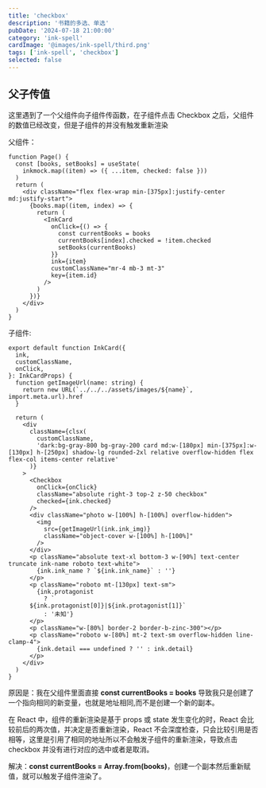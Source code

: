 ```yaml
---
title: 'checkbox'
description: '书籍的多选、单选'
pubDate: '2024-07-18 21:00:00'
category: 'ink-spell'
cardImage: '@images/ink-spell/third.png'
tags: ['ink-spell', 'checkbox']
selected: false
---
```


## 父子传值

这里遇到了一个父组件向子组件传函数，在子组件点击 Checkbox 之后，父组件的数值已经改变，但是子组件的并没有触发重新渲染

父组件：

```tsx
function Page() {
  const [books, setBooks] = useState(
    inkmock.map((item) => ({ ...item, checked: false }))
  )
  return (
    <div className="flex flex-wrap min-[375px]:justify-center md:justify-start">
      {books.map((item, index) => {
        return (
          <InkCard
            onClick={() => {
              const currentBooks = books
              currentBooks[index].checked = !item.checked
              setBooks(currentBooks)
            }}
            ink={item}
            customClassName="mr-4 mb-3 mt-3"
            key={item.id}
          />
        )
      })}
    </div>
  )
}
```

子组件:

```tsx
export default function InkCard({
  ink,
  customClassName,
  onClick,
}: InkCardProps) {
  function getImageUrl(name: string) {
    return new URL(`../../../assets/images/${name}`, import.meta.url).href
  }

  return (
    <div
      className={clsx(
        customClassName,
        'dark:bg-gray-800 bg-gray-200 card md:w-[180px] min-[375px]:w-[130px] h-[250px] shadow-lg rounded-2xl relative overflow-hidden flex flex-col items-center relative'
      )}
    >
      <Checkbox
        onClick={onClick}
        className="absolute right-3 top-2 z-50 checkbox"
        checked={ink.checked}
      />
      <div className="photo w-[100%] h-[100%] overflow-hidden">
        <img
          src={getImageUrl(ink.ink_img)}
          className="object-cover w-[100%] h-[100%]"
        />
      </div>
      <p className="absolute text-xl bottom-3 w-[90%] text-center truncate ink-name roboto text-white">
        {ink.ink_name ? `${ink.ink_name}` : ''}
      </p>
      <p className="roboto mt-[130px] text-sm">
        {ink.protagonist
          ? `
      ${ink.protagonist[0]}|${ink.protagonist[1]}`
          : '未知'}
      </p>
      <p className="w-[80%] border-2 border-b-zinc-300"></p>
      <p className="roboto w-[80%] mt-2 text-sm overflow-hidden line-clamp-4">
        {ink.detail === undefined ? '' : ink.detail}
      </p>
    </div>
  )
}
```

原因是：我在父组件里面直接 **const currentBooks = books** 导致我只是创建了一个指向相同的新变量，也就是地址相同,而不是创建一个新的副本。

在 React 中，组件的重新渲染是基于 props 或 state 发生变化的时，React 会比较前后的两次值，并决定是否重新渲染，React 不会深度检查，只会比较引用是否相等，这里是引用了相同的地址所以不会触发子组件的重新渲染，导致点击 checkbox 并没有进行对应的选中或者是取消。

解决：**const currentBooks = Array.from(books)**，创建一个副本然后重新赋值，就可以触发子组件渲染了。
